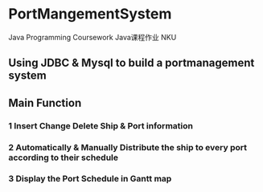 # PortMangementSystem
Java Programming Coursework Java课程作业 NKU 
## Using JDBC & Mysql to build a portmanagement system 
## Main Function
### 1 Insert Change Delete Ship & Port information
### 2 Automatically & Manually Distribute the ship to every port according to their schedule
### 3 Display the Port Schedule in Gantt map
